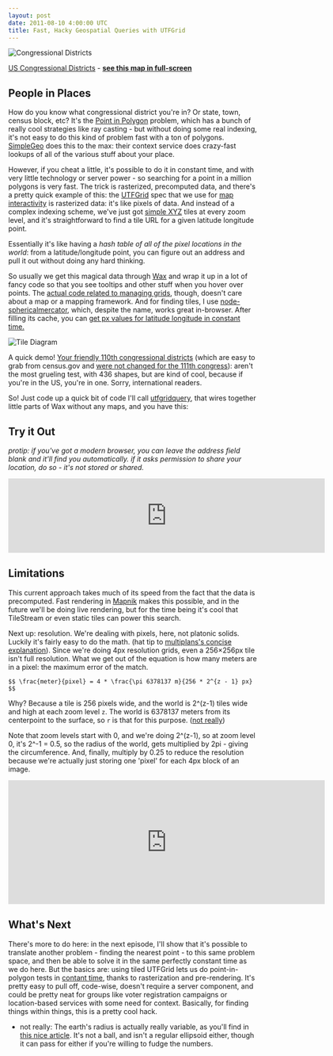```yaml
---
layout: post
date: 2011-08-10 4:00:00 UTC
title: Fast, Hacky Geospatial Queries with UTFGrid
---
```


![Congressional Districts](http://farm7.static.flickr.com/6082/6030825709_3811543b62_o.jpg)

<span class='image-credit'>
  <a href='http://en.wikipedia.org/wiki/List_of_United_States_congressional_districts'>US Congressional Districts</a>
  - <strong><a href='http://tiles.mapbox.com/tmcw#!/map/congressional_districts_adb7d8'>see this map in full-screen</a></strong>
</span>

## People in Places

How do you know what congressional district you're in? Or state, town,
census block, etc? It's the
[Point in Polygon](http://en.wikipedia.org/wiki/Point_in_polygon) problem, which
has a bunch of really cool strategies like ray casting - but without doing
some real indexing, it's not easy to do this kind of problem fast with a ton
of polygons. [SimpleGeo](https://simplegeo.com/) does this to the max: their
context service does crazy-fast lookups of all of the various stuff
about your place.

However, if you cheat a little, it's possible to do it in constant time,
and with very little technology or server power -
so searching for a point in a million polygons is very fast. The trick is
rasterized, precomputed data, and there's a pretty quick example of this:
the [UTFGrid](http://bit.ly/ijwZCE) spec that we use for
[map interactivity](http://developmentseed.org/blog/2011/apr/21/presenting-map-interactivity-without-flash-where-20)
is rasterized data: it's like pixels of data. And instead of a
complex indexing scheme, we've just got [simple XYZ](http://wiki.openstreetmap.org/wiki/Slippy_map_tilenames)
tiles at every zoom level, and it's straightforward to find a tile URL
for a given latitude longitude point.

Essentially it's like having a _hash table of all of the pixel locations in the
world_: from a latitude/longitude point, you can figure out an address and pull
it out without doing any hard thinking.

So usually we get this magical data through
[Wax](http://developmentseed.org/blog/2011/jun/10/wax-custom-advanced-ui-web-maps)
and wrap it up in a lot of fancy code so that you see tooltips and other stuff
when you hover over points. The [actual code related to managing grids](https://github.com/mapbox/wax/blob/master/control/lib/gridinstance.js),
though, doesn't care about a map or a mapping framework. And for finding tiles,
I use [node-sphericalmercator](https://github.com/mapbox/node-sphericalmercator), which,
despite the name, works great in-browser. After filling its cache, you can [get px
values for latitude longitude in constant time.](https://github.com/mapbox/node-sphericalmercator/blob/master/sphericalmercator.js#L39)

![Tile Diagram](http://farm7.static.flickr.com/6069/6030567941_3c67bfb2e1_o.jpg)

A quick demo! [Your friendly 110th congressional districts](http://1.usa.gov/qShXT3)
(which are easy to grab from census.gov and [were not changed for the 111th congress](http://www.census.gov/geo/www/cob/cd111.html)):
aren't the most grueling test, with 436 shapes, but are kind of cool, because
if you're in the US, you're in one. Sorry, international readers.

So! Just code up a quick bit of code I'll call [utfgridquery](https://github.com/tmcw/demo/tree/master/utfgridquery),
that wires together little parts of Wax without any maps, and you have this:

## Try it Out

_protip: if you've got a modern browser, you can leave the address field blank and it'll find you automatically. if it asks permission to share your location, do so - it's not stored or shared._

<iframe src='http://macwright.org/demo/utfgridquery/' width='640' height='150' frameborder='0'>
</iframe>

## Limitations

This current approach takes much of its speed from the fact that the data is
precomputed. Fast rendering in [Mapnik](http://mapnik.org/) makes this possible,
and in the future we'll be doing live rendering, but for the time being it's cool that
TileStream or even static tiles can power this search.

Next up: resolution. We're dealing with pixels, here, not platonic solids. Luckily
it's fairly easy to do the math. (hat tip to [multiplans's concise explanation](http://multiplans.net/en_Importation_SphericalMercator.htm)). Since we're doing 4px resolution grids,
even a 256×256px tile isn't full resolution. What we get out of the equation
is how many meters are in a pixel: the maximum error of the match.

`$$ \frac{meter}{pixel} = 4 * \frac{\pi 6378137 m}{256 * 2^{z - 1} px} $$`

Why? Because a tile is 256 pixels wide, and the world is 2^(z-1)
tiles wide and high at each zoom level `z`. The world is 6378137 meters
from its centerpoint to the surface, so `r` is that for this purpose. ([not really](#fast1))

Note that zoom levels start with 0, and we're doing 2^(z-1), so at zoom level 0,
it's 2^-1 = 0.5, so the radius of the world, gets multiplied by 2pi - giving
the circumference. And, finally, multiply
by 0.25 to reduce the resolution because we're actually just storing
one 'pixel' for each 4px block of an image.

<iframe src='http://macwright.org/demo/utfgridquery/plot.html' width='640' height='250' frameborder='0'>
</iframe>

## What's Next

There's more to do here: in the next episode, I'll show that it's possible to
translate another problem - finding the nearest point - to this same problem space,
and then be able to solve it in the same perfectly constant time as we do here.
But the basics are: using tiled UTFGrid lets us do point-in-polygon tests in
[contant time](http://bit.ly/ohXrNm), thanks to rasterization and pre-rendering.
It's pretty easy to pull off, code-wise, doesn't require a server component,
and could be pretty neat for groups like voter registration campaigns or location-based
services with some need for context. Basically, for finding things within things,
this is a pretty cool hack.

* <a name='fast1'>not really:</a> The earth's radius is actually really variable,
as you'll find in [this nice article](http://en.wikipedia.org/wiki/Earth_radius).
It's not a ball, and isn't a regular ellipsoid either, though it can pass for either
if you're willing to fudge the numbers.

<script type="text/javascript"
  src="http://cdn.mathjax.org/mathjax/latest/MathJax.js?config=TeX-AMS-MML_HTMLorMML"></script>
<script>
  MathJax.Hub.Config({
      tex2jax: {
          skipTags: ['script', 'noscript', 'style', 'textarea', 'pre'] // removed 'code' entry
      }
  });
  MathJax.Hub.Queue(function() {
      var all = MathJax.Hub.getAllJax(), i;
      for(i = 0; i < all.length; i += 1) {
          all[i].SourceElement().parentNode.className += ' has-jax';
      }
  });
</script>
